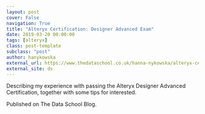 ```yaml
---
layout: post
cover: False
navigation: True
title: "Alteryx Certification: Designer Advanced Exam"
date: 2019-03-20 00:00:00
tags: [alteryx]
class: post-template
subclass: "post"
author: hanykowska
external_url: https://www.thedataschool.co.uk/hanna-nykowska/alteryx-certification-designer-advanced-exam/
external_site: ds
---
```


Describing my experience with passing the Alteryx Designer Advanced Certification, together with some tips for interested.

Published on The Data School Blog.
